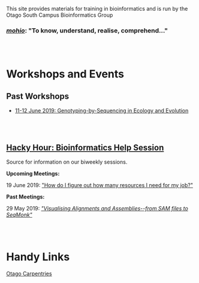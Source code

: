 
This site provides materials for training in bioinformatics and is run by the Otago South Campus Bioinformatics Group

### [*mohio*](https://maoridictionary.co.nz/search?idiom=&phrase=&proverb=&loan=&histLoanWords=&keywords=mohio): "To know, understand, realise, comprehend..."

<br/><br/>
# Workshops and Events

## Past Workshops

- [11-12 June 2019: Genotyping-by-Sequencing in Ecology and Evolution](https://otagomohio.github.io/2019-06-11_GBS_EE/)

<br/><br/>
## [Hacky Hour: Bioinformatics Help Session](https://otagomohio.github.io/hackyhour/)

Source for information on our biweekly sessions. 

**Upcoming Meetings:** 

19 June 2019: ["How do I figure out how many resources I need for my job?"](https://github.com/otagomohio/hackyhour/blob/master/sessions/presentations/profiling.pdf)

**Past Meetings:**

29 May 2019: [*"Visualising Alignments and Assemblies--from SAM files to SeqMonk"*](https://otagomohio.github.io/hackyhour/sessions/2019_05_29.md)


<br/><br/>

# Handy Links

[Otago Carpentries](https://otagocarpentries.github.io/)

<br/><br/>
